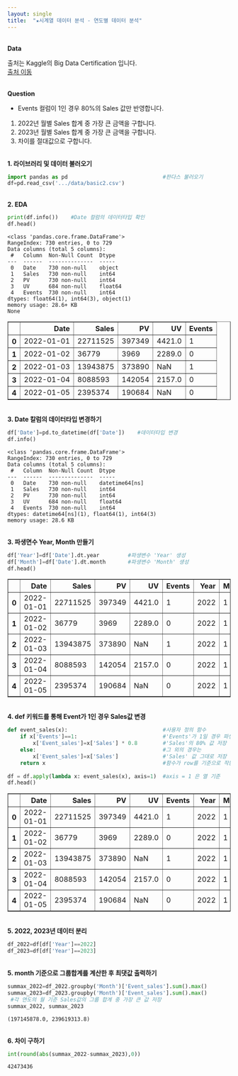 ```yaml
---
layout: single
title:  "★시계열 데이터 분석 - 연도별 데이터 분석"
---
```


<br/>**Data**<br/>

출처는 Kaggle의 Big Data Certification 입니다.<br/>
[출처 이동](https://www.kaggle.com/code/agileteam/py-t1-8-expected-questions/notebook)

<br/>**Question**<br/>

+ Events 컬럼이 1인 경우 80%의 Sales 값만 반영합니다.
1. 2022년 월별 Sales 합계 중 가장 큰 금액을 구합니다.
2. 2023년 월별 Sales 합계 중 가장 큰 금액을 구합니다.
3. 차이를 절대값으로 구합니다.

<br/>**1. 라이브러리 및 데이터 불러오기**<br/>

```python
import pandas as pd                              #판다스 불러오기
df=pd.read_csv('.../data/basic2.csv')
```
<br/>**2. EDA**<br/>

```python
print(df.info())    #Date 컬럼의 데이터타입 확인               
df.head()
```

    <class 'pandas.core.frame.DataFrame'>
    RangeIndex: 730 entries, 0 to 729
    Data columns (total 5 columns):
     #   Column  Non-Null Count  Dtype  
    ---  ------  --------------  -----  
     0   Date    730 non-null    object 
     1   Sales   730 non-null    int64  
     2   PV      730 non-null    int64  
     3   UV      684 non-null    float64
     4   Events  730 non-null    int64  
    dtypes: float64(1), int64(3), object(1)
    memory usage: 28.6+ KB
    None
    


</style>
<table border="1" class="dataframe">
  <thead>
    <tr style="text-align: right;">
      <th></th>
      <th>Date</th>
      <th>Sales</th>
      <th>PV</th>
      <th>UV</th>
      <th>Events</th>
    </tr>
  </thead>
  <tbody>
    <tr>
      <th>0</th>
      <td>2022-01-01</td>
      <td>22711525</td>
      <td>397349</td>
      <td>4421.0</td>
      <td>1</td>
    </tr>
    <tr>
      <th>1</th>
      <td>2022-01-02</td>
      <td>36779</td>
      <td>3969</td>
      <td>2289.0</td>
      <td>0</td>
    </tr>
    <tr>
      <th>2</th>
      <td>2022-01-03</td>
      <td>13943875</td>
      <td>373890</td>
      <td>NaN</td>
      <td>1</td>
    </tr>
    <tr>
      <th>3</th>
      <td>2022-01-04</td>
      <td>8088593</td>
      <td>142054</td>
      <td>2157.0</td>
      <td>0</td>
    </tr>
    <tr>
      <th>4</th>
      <td>2022-01-05</td>
      <td>2395374</td>
      <td>190684</td>
      <td>NaN</td>
      <td>0</td>
    </tr>
  </tbody>
</table>
</div>


<br/>**3. Date 칼럼의 데이터타입 변경하기**<br/>

```python
df['Date']=pd.to_datetime(df['Date'])    #데이터타입 변경
df.info()
```

    <class 'pandas.core.frame.DataFrame'>
    RangeIndex: 730 entries, 0 to 729
    Data columns (total 5 columns):
     #   Column  Non-Null Count  Dtype         
    ---  ------  --------------  -----         
     0   Date    730 non-null    datetime64[ns]
     1   Sales   730 non-null    int64         
     2   PV      730 non-null    int64         
     3   UV      684 non-null    float64       
     4   Events  730 non-null    int64         
    dtypes: datetime64[ns](1), float64(1), int64(3)
    memory usage: 28.6 KB
    
<br/>**3. 파생면수 Year, Month 만들기**<br/>

```python
df['Year']=df['Date'].dt.year         #파생변수 'Year' 생성
df['Month']=df['Date'].dt.month       #파생변수 'Month' 생성
df.head()
```


</style>
<table border="1" class="dataframe">
  <thead>
    <tr style="text-align: right;">
      <th></th>
      <th>Date</th>
      <th>Sales</th>
      <th>PV</th>
      <th>UV</th>
      <th>Events</th>
      <th>Year</th>
      <th>Month</th>
    </tr>
  </thead>
  <tbody>
    <tr>
      <th>0</th>
      <td>2022-01-01</td>
      <td>22711525</td>
      <td>397349</td>
      <td>4421.0</td>
      <td>1</td>
      <td>2022</td>
      <td>1</td>
    </tr>
    <tr>
      <th>1</th>
      <td>2022-01-02</td>
      <td>36779</td>
      <td>3969</td>
      <td>2289.0</td>
      <td>0</td>
      <td>2022</td>
      <td>1</td>
    </tr>
    <tr>
      <th>2</th>
      <td>2022-01-03</td>
      <td>13943875</td>
      <td>373890</td>
      <td>NaN</td>
      <td>1</td>
      <td>2022</td>
      <td>1</td>
    </tr>
    <tr>
      <th>3</th>
      <td>2022-01-04</td>
      <td>8088593</td>
      <td>142054</td>
      <td>2157.0</td>
      <td>0</td>
      <td>2022</td>
      <td>1</td>
    </tr>
    <tr>
      <th>4</th>
      <td>2022-01-05</td>
      <td>2395374</td>
      <td>190684</td>
      <td>NaN</td>
      <td>0</td>
      <td>2022</td>
      <td>1</td>
    </tr>
  </tbody>
</table>
</div>

<br/>**4. def 키워드를 통해 Event가 1인 경우 Sales값 변경**<br/>


```python
def event_sales(x):                              #사용자 정의 함수
    if x['Events']==1:                           #'Events'가 1일 경우 파생변수에
        x['Event_sales']=x['Sales'] * 0.8        #'Sales'의 80% 값 저장
    else:                                        #그 외의 경우는
        x['Event_sales']=x['Sales']              #'Sales' 값 그대로 저장
    return x                                     #함수가 row를 기준으로 작동됨을 이해하셔야 됩니다.                         
    
df = df.apply(lambda x: event_sales(x), axis=1)  #axis = 1 은 열 기준
df.head()
```

</style>
<table border="1" class="dataframe">
  <thead>
    <tr style="text-align: right;">
      <th></th>
      <th>Date</th>
      <th>Sales</th>
      <th>PV</th>
      <th>UV</th>
      <th>Events</th>
      <th>Year</th>
      <th>Month</th>
      <th>Event_sales</th>
    </tr>
  </thead>
  <tbody>
    <tr>
      <th>0</th>
      <td>2022-01-01</td>
      <td>22711525</td>
      <td>397349</td>
      <td>4421.0</td>
      <td>1</td>
      <td>2022</td>
      <td>1</td>
      <td>18169220.0</td>
    </tr>
    <tr>
      <th>1</th>
      <td>2022-01-02</td>
      <td>36779</td>
      <td>3969</td>
      <td>2289.0</td>
      <td>0</td>
      <td>2022</td>
      <td>1</td>
      <td>36779.0</td>
    </tr>
    <tr>
      <th>2</th>
      <td>2022-01-03</td>
      <td>13943875</td>
      <td>373890</td>
      <td>NaN</td>
      <td>1</td>
      <td>2022</td>
      <td>1</td>
      <td>11155100.0</td>
    </tr>
    <tr>
      <th>3</th>
      <td>2022-01-04</td>
      <td>8088593</td>
      <td>142054</td>
      <td>2157.0</td>
      <td>0</td>
      <td>2022</td>
      <td>1</td>
      <td>8088593.0</td>
    </tr>
    <tr>
      <th>4</th>
      <td>2022-01-05</td>
      <td>2395374</td>
      <td>190684</td>
      <td>NaN</td>
      <td>0</td>
      <td>2022</td>
      <td>1</td>
      <td>2395374.0</td>
    </tr>
  </tbody>
</table>
</div>

<br/>**5. 2022, 2023년 데이터 분리**<br/>


```python
df_2022=df[df['Year']==2022]
df_2023=df[df['Year']==2023]
```
<br/>**5. month 기준으로 그룹합계를 계산한 후 최댓값 출력하기**<br/>

```python
summax_2022=df_2022.groupby('Month')['Event_sales'].sum().max()
summax_2023=df_2023.groupby('Month')['Event_sales'].sum().max()
 #각 연도의 월 기준 Sales값의 그룹 합계 중 가장 큰 값 저장
summax_2022, summax_2023
```




    (197145878.0, 239619313.8)


<br/>**6. 차이 구하기**<br/>

```python
int(round(abs(summax_2022-summax_2023),0))
```




    42473436


